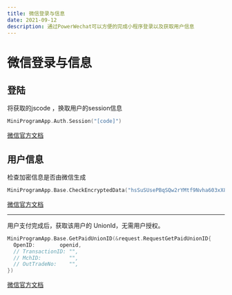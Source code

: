 ```yaml
---
title: 微信登录与信息
date: 2021-09-12
description: 通过PowerWechat可以方便的完成小程序登录以及获取用户信息
---
```


# 微信登录与信息

## 登陆
将获取的jscode ，换取用户的session信息

``` go
MiniProgramApp.Auth.Session("[code]")
```
[微信官方文档](https://developers.weixin.qq.com/miniprogram/dev/api-backend/open-api/login/auth.code2Session.html)


## 用户信息

检查加密信息是否由微信生成


``` go
MiniProgramApp.Base.CheckEncryptedData("hsSuSUsePBqSQw2rYMtf9Nvha603xX8f2BMQBcYRoJiMNwOqt/UEhrqekebG5ar0LFNAm5MD4Uz6zorRwiXJwbySJ/FEJHav4NsobBIU1PwdjbJWVQLFy7+YFkHB32OnQXWMh6ugW7Dyk2KS5BXp1f5lniKPp1KNLyNLlFlNZ2mgJCJmWvHj5AI7BLpWwoRvqRyZvVXo+9FsWqvBdxmAPA==")
```

[微信官方文档](https://developers.weixin.qq.com/miniprogram/dev/api-backend/open-api/login/auth.code2Session.html)

---

用户支付完成后，获取该用户的 UnionId，无需用户授权。


``` go
MiniProgramApp.Base.GetPaidUnionID(&request.RequestGetPaidUnionID{
  OpenID:        openid,
  // TransactionID: "",
  // MchID:         "",
  // OutTradeNo:    "",
})
```


[微信官方文档](https://developers.weixin.qq.com/miniprogram/dev/api-backend/open-api/user-info/auth.getPaidUnionId.html)
